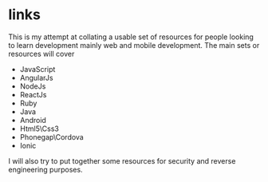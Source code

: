 # links

This is my attempt at collating a usable set of resources for people looking to learn development mainly web and 
mobile development. The main sets or resources will cover

- JavaScript
- AngularJs
- NodeJs
- ReactJs
- Ruby
- Java
- Android
- Html5\Css3
- Phonegap\Cordova
- Ionic

I will also try to put together some resources for security and reverse engineering purposes.

